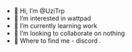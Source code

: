 - 👋 Hi, I’m @UziTrp
- 👀 I’m interested in wattpad
- 🌱 I’m currently learning work
- 💞️ I’m looking to collaborate on nothing
- 🤗 Where to find me - discord .
<!---
UziTrp/UziTrp is a ✨ special ✨ repository because its `README.md` (this file) appears on your GitHub profile.
You can click the Preview link to take a look at your changes.
--->
